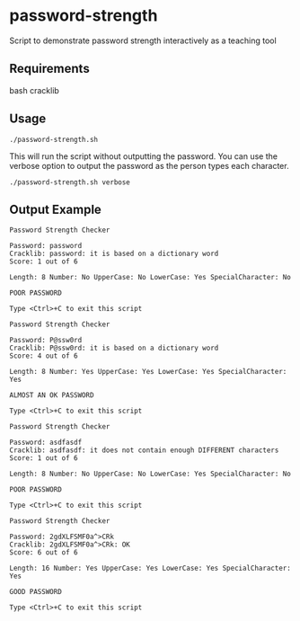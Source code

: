 password-strength
=======
Script to demonstrate password strength interactively as a teaching tool

Requirements
------------
bash
cracklib

Usage
------------

```
./password-strength.sh
```
This will run the script without outputting the password. You can use the verbose option to
output the password as the person types each character.
```
./password-strength.sh verbose
```

Output Example
------------
```
Password Strength Checker

Password: password
Cracklib: password: it is based on a dictionary word
Score: 1 out of 6

Length: 8 Number: No UpperCase: No LowerCase: Yes SpecialCharacter: No

POOR PASSWORD

Type <Ctrl>+C to exit this script
````

````
Password Strength Checker

Password: P@ssw0rd
Cracklib: P@ssw0rd: it is based on a dictionary word
Score: 4 out of 6

Length: 8 Number: Yes UpperCase: Yes LowerCase: Yes SpecialCharacter: Yes

ALMOST AN OK PASSWORD

Type <Ctrl>+C to exit this script
````

````
Password Strength Checker

Password: asdfasdf
Cracklib: asdfasdf: it does not contain enough DIFFERENT characters
Score: 1 out of 6

Length: 8 Number: No UpperCase: No LowerCase: Yes SpecialCharacter: No

POOR PASSWORD

Type <Ctrl>+C to exit this script
````

````
Password Strength Checker

Password: 2gdXLFSMF0a^>CRk
Cracklib: 2gdXLFSMF0a^>CRk: OK
Score: 6 out of 6

Length: 16 Number: Yes UpperCase: Yes LowerCase: Yes SpecialCharacter: Yes

GOOD PASSWORD

Type <Ctrl>+C to exit this script

````

